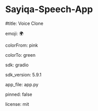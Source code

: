 # Sayiqa-Speech-App

#title: Voice Clone

emoji: 🌍

colorFrom: pink

colorTo: green

sdk: gradio

sdk_version: 5.9.1

app_file: app.py

pinned: false

license: mit




